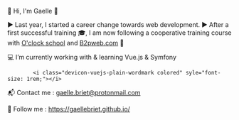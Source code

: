 🌱 Hi, I'm Gaelle 🌷

▶ Last year, I started a career change towards web development.
▶ After a first successful training 🎓, I am now following a cooperative training course with [O'clock school](https://oclock.io/) and [B2pweb.com](https://www.b2pweb.com/fr/) 🚚

💻 I’m currently working with & learning Vue.js & Symfony 

            <i class="devicon-vuejs-plain-wordmark colored" syle="font-size: 1rem;"></i>
          

📬 Contact me :
gaelle.briet@protonmail.com

📌 Follow me :
https://gaellebriet.github.io/
